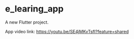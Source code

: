 # e_learing_app

A new Flutter project.

App video link: https://youtu.be/SE4jMKvTsfI?feature=shared



